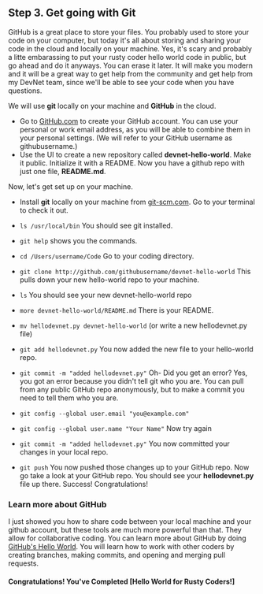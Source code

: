 ## Step 3. Get going with Git

GitHub is a great place to store your files. You probably used to store your code on your computer, but today it's all about storing and sharing your code in the cloud and locally on your machine. Yes, it's scary and probably a litte embarassing to put your rusty coder hello world code in public, but go ahead and do it anyways. You can erase it later. It will make you modern and it will be a great way to get help from the community and get help from my DevNet team, since we'll be able to see your code when you have questions.

We will use **git** locally on your machine and **GitHub** in the cloud.

* Go to [GitHub.com](http://github.com) to create your GitHub account. You can use your personal or work email address, as you will be able to combine them in your personal settings. (We will refer to your GitHub username as githubusername.)
* Use the UI to create a new repository called **devnet-hello-world**. Make it public. Initialize it with a README. Now you have a github repo with just one file, **README.md**.

Now, let's get set up on your machine.
* Install **git** locally on your machine from [git-scm.com](http://git-scm.com).
Go to your terminal to check it out.
* ``ls /usr/local/bin`` You should see git installed.
* ``git help`` shows you the commands.

* ``cd /Users/username/Code`` Go to your coding directory.
* ``git clone http://github.com/githubusername/devnet-hello-world`` This pulls down your new hello-world repo to your machine.
* ``ls`` You should see your new devnet-hello-world repo
* ``more devnet-hello-world/README.md`` There is your README.
* ``mv hellodevnet.py devnet-hello-world`` (or write a new hellodevnet.py file)
* ``git add hellodevnet.py`` You now added the new file to your hello-world repo.
* ``git commit -m "added hellodevnet.py"``
Oh- Did you get an error? Yes, you got an error because you didn't tell git who you are. You can pull from any public GitHub repo anonymously, but to make a commit you need to tell them who you are.
* ``git config --global user.email "you@example.com"``
* ``git config --global user.name "Your Name"``
Now try again
* ``git commit -m "added hellodevnet.py"`` You now committed your changes in your local repo.
* ``git push`` You now pushed those changes up to your GitHub repo.
Now go take a look at your GitHub repo. You should see your **hellodevnet.py** file up there. Success! Congratulations!

### Learn more about GitHub

I just showed you how to share code between your local machine and your github account, but these tools are much more powerful than that. They allow for collaborative coding. You can learn more about GitHub by doing [GitHub's Hello World](https://guides.github.com/activities/hello-world/). You will learn how to work with other coders by creating branches, making commits, and opening and merging pull requests.

#### Congratulations! You've Completed [Hello World for Rusty Coders!]
